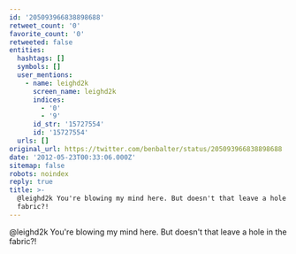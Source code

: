 ```yaml
---
id: '205093966838898688'
retweet_count: '0'
favorite_count: '0'
retweeted: false
entities:
  hashtags: []
  symbols: []
  user_mentions:
    - name: leighd2k
      screen_name: leighd2k
      indices:
        - '0'
        - '9'
      id_str: '15727554'
      id: '15727554'
  urls: []
original_url: https://twitter.com/benbalter/status/205093966838898688
date: '2012-05-23T00:33:06.000Z'
sitemap: false
robots: noindex
reply: true
title: >-
  @leighd2k You're blowing my mind here. But doesn't that leave a hole in the
  fabric?!
---
```


@leighd2k You're blowing my mind here. But doesn't that leave a hole in the fabric?!